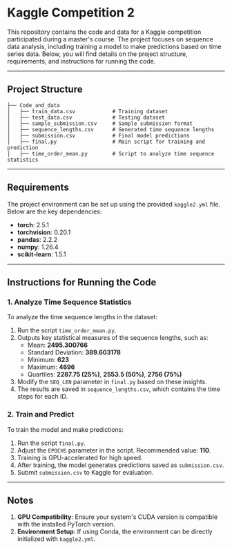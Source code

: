 # Kaggle Competition 2

This repository contains the code and data for a Kaggle competition participated during a master's course. The project focuses on sequence data analysis, including training a model to make predictions based on time series data. Below, you will find details on the project structure, requirements, and instructions for running the code.

---

## Project Structure
```plaintext
├── Code_and_data
│   ├── train_data.csv            # Training dataset
│   ├── test_data.csv             # Testing dataset
│   ├── sample_submission.csv     # Sample submission format
│   ├── sequence_lengths.csv      # Generated time sequence lengths
│   ├── submission.csv            # Final model predictions
│   ├── final.py                  # Main script for training and prediction
│   ├── time_order_mean.py        # Script to analyze time sequence statistics
```
---

## Requirements

The project environment can be set up using the provided `kaggle2.yml` file. Below are the key dependencies:

- **torch**: 2.5.1
- **torchvision**: 0.20.1
- **pandas**: 2.2.2
- **numpy**: 1.26.4
- **scikit-learn**: 1.5.1

---

## Instructions for Running the Code

### 1. Analyze Time Sequence Statistics

To analyze the time sequence lengths in the dataset:

1. Run the script `time_order_mean.py`.
2. Outputs key statistical measures of the sequence lengths, such as:
   - Mean: **2495.300766**
   - Standard Deviation: **389.603178**
   - Minimum: **623**
   - Maximum: **4696**
   - Quartiles: **2287.75 (25%)**, **2553.5 (50%)**, **2756 (75%)**
3. Modify the `SEQ_LEN` parameter in `final.py` based on these insights.
4. The results are saved in `sequence_lengths.csv`, which contains the time steps for each ID.

### 2. Train and Predict

To train the model and make predictions:

1. Run the script `final.py`.
2. Adjust the `EPOCHS` parameter in the script. Recommended value: **110**.
3. Training is GPU-accelerated for high speed.
4. After training, the model generates predictions saved as `submission.csv`.
5. Submit `submission.csv` to Kaggle for evaluation.

---

## Notes

1. **GPU Compatibility**: Ensure your system's CUDA version is compatible with the installed PyTorch version.
2. **Environment Setup**: If using Conda, the environment can be directly initialized with `kaggle2.yml`.
